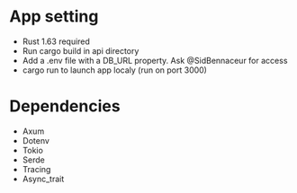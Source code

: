 # App setting

* Rust 1.63 required
* Run cargo build in api directory
* Add a .env file with a DB_URL property.
Ask @SidBennaceur for access
* cargo run to launch app localy (run on port 3000)


# Dependencies

* Axum
* Dotenv
* Tokio
* Serde
* Tracing
* Async_trait